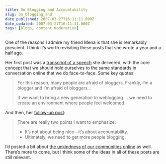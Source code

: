 ```yaml
---
title: On Blogging and Accountability
slug: on_blogging_and
date_published: 2007-03-27T16:11:11.000Z
date_updated: 2007-03-27T16:11:11.000Z
tags: [blogs, content moderation]
---
```


One of the reasons I admire my friend Mena is that she is remarkably prescient. I think it’s worth revisiting these posts that she wrote a year and a half ago.

Her first post was a [transcript of a speech](http://www.sixapart.com/about/corner/2005/12/mena_trott_impl.html) she delivered, with the core concept that we should hold ourselves to the same standards in conversation online that we do face-to-face. Some key quotes:

> For this reason, many people are afraid of bloggers. Frankly, I’m a blogger and I’m afraid of bloggers…
> 
> If we want to bring a new generation to weblogging … we need to create an environment where people feel welcomed.

And then, her [follow-up post](http://www.sixapart.com/about/corner/2005/12/words_you_shoul.html):

> There are really two points I want to emphasize.
> 
> - It’s not about being nice—it’s about accountability.
> - Ultimately, we need to get more people blogging.

I’d posted a bit about [the unkindness of our communities online](http://www.dashes.com/anil/2004/10/11/an_unkind_commu) as well. There’s more to come, but I think some of the ideas in all of these posts are still relevant.
